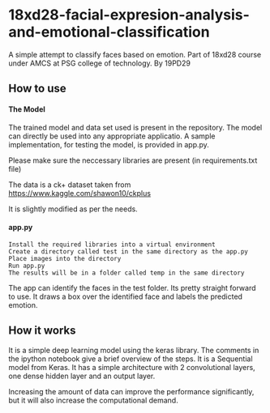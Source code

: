 # 18xd28-facial-expresion-analysis-and-emotional-classification
A simple attempt to classify faces based on emotion. Part of 18xd28 course under AMCS at PSG college of technology. By 19PD29 

## How to use

#### The Model
The trained model and data set used is present in the repository. The model can directly be used into any appropriate applicatio. A sample implementation, for testing the model, is provided in app.py. 

Please make sure the neccessary libraries are present (in requirements.txt file)

The data is a ck+ dataset taken from https://www.kaggle.com/shawon10/ckplus

It is slightly modified as per the needs.

#### app.py
```
Install the required libraries into a virtual environment
Create a directory called test in the same directory as the app.py
Place images into the directory
Run app.py 
The results will be in a folder called temp in the same directory
```
The app can identify the faces in the test folder. Its pretty straight forward to use.
It draws a box over the identified face and labels the predicted emotion. 

## How it works
It is a simple deep learning model using the keras library. The comments in the ipython notebook give a brief overview of the steps. It is a Sequential model from Keras. It has a simple architecture with 2 convolutional layers, one dense hidden layer and an output layer.

Increasing the amount of data can improve the performance significantly, but it will also increase the computational demand.
